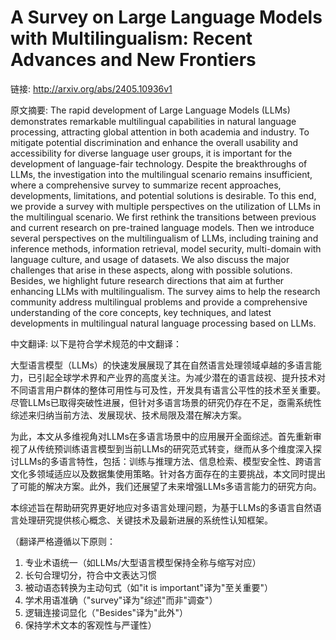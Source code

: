 # A Survey on Large Language Models with Multilingualism: Recent Advances and New Frontiers

链接: http://arxiv.org/abs/2405.10936v1

原文摘要:
The rapid development of Large Language Models (LLMs) demonstrates remarkable
multilingual capabilities in natural language processing, attracting global
attention in both academia and industry. To mitigate potential discrimination
and enhance the overall usability and accessibility for diverse language user
groups, it is important for the development of language-fair technology.
Despite the breakthroughs of LLMs, the investigation into the multilingual
scenario remains insufficient, where a comprehensive survey to summarize recent
approaches, developments, limitations, and potential solutions is desirable. To
this end, we provide a survey with multiple perspectives on the utilization of
LLMs in the multilingual scenario. We first rethink the transitions between
previous and current research on pre-trained language models. Then we introduce
several perspectives on the multilingualism of LLMs, including training and
inference methods, information retrieval, model security, multi-domain with
language culture, and usage of datasets. We also discuss the major challenges
that arise in these aspects, along with possible solutions. Besides, we
highlight future research directions that aim at further enhancing LLMs with
multilingualism. The survey aims to help the research community address
multilingual problems and provide a comprehensive understanding of the core
concepts, key techniques, and latest developments in multilingual natural
language processing based on LLMs.

中文翻译:
以下是符合学术规范的中文翻译：

大型语言模型（LLMs）的快速发展展现了其在自然语言处理领域卓越的多语言能力，已引起全球学术界和产业界的高度关注。为减少潜在的语言歧视、提升技术对不同语言用户群体的整体可用性与可及性，开发具有语言公平性的技术至关重要。尽管LLMs已取得突破性进展，但针对多语言场景的研究仍存在不足，亟需系统性综述来归纳当前方法、发展现状、技术局限及潜在解决方案。

为此，本文从多维视角对LLMs在多语言场景中的应用展开全面综述。首先重新审视了从传统预训练语言模型到当前LLMs的研究范式转变，继而从多个维度深入探讨LLMs的多语言特性，包括：训练与推理方法、信息检索、模型安全性、跨语言文化多领域适应以及数据集使用策略。针对各方面存在的主要挑战，本文同时提出了可能的解决方案。此外，我们还展望了未来增强LLMs多语言能力的研究方向。

本综述旨在帮助研究界更好地应对多语言处理问题，为基于LLMs的多语言自然语言处理研究提供核心概念、关键技术及最新进展的系统性认知框架。

（翻译严格遵循以下原则：
1. 专业术语统一（如LLMs/大型语言模型保持全称与缩写对应）
2. 长句合理切分，符合中文表达习惯
3. 被动语态转换为主动句式（如"it is important"译为"至关重要"）
4. 学术用语准确（"survey"译为"综述"而非"调查"）
5. 逻辑连接词显化（"Besides"译为"此外"）
6. 保持学术文本的客观性与严谨性）

